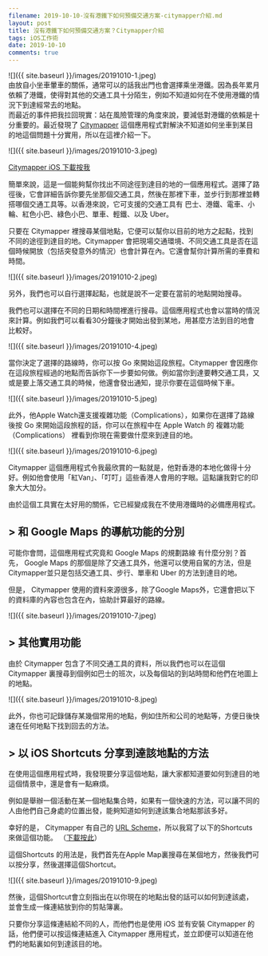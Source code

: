 ```yaml
---
filename: 2019-10-10-沒有港鐵下如何預備交通方案-citymapper介紹.md
layout: post
title: 沒有港鐵下如何預備交通方案？Citymapper介紹
tags: iOS工作術
date: 2019-10-10
comments: true
---
```


![]({{ site.baseurl }}/images/20191010-1.jpeg)  
由放自小坐車暈車的關係，通常可以的話我出門也會選擇乘坐港鐵。因為長年累月依賴了港鐵，使得對其他的交通工具十分陌生，例如不知道如何在不使用港鐵的情況下到達經常去的地點。  
而最近的事件把我拉回現實：站在風險管理的角度來說，要減低對港鐵的依賴是十分重要的。最近發現了 [Citymapper](https://citymapper.com/hong-kong) 這個應用程式對解決不知道如何坐車到某目的地這個問題十分實用，所以在這裡介紹一下。

![]({{ site.baseurl }}/images/20191010-3.jpeg)

[Citymapper iOS 下載按我](https://apps.apple.com/hk/app/citymapper-transit-navigation/id469463298?l=en)

簡單來說，這是一個能夠幫你找出不同途徑到達目的地的一個應用程式。選擇了路徑後，它會詳細告訴你要先坐那個交通工具，然後在那裡下車，並步行到那裡並轉搭哪個交通工具等。以香港來說，它可支援的交通工具有 巴士、港鐵、電車、小輪、紅色小巴、綠色小巴、單車、輕鐵、以及 Uber。

只要在 Citymapper 裡搜尋某個地點，它便可以幫你以目前的地方之起點，找到不同的途徑到達目的地。Citymapper 會把現場交通環境、不同交通工具是否在這個時候開放（包括突發意外的情況）也會計算在內。它還會幫你計算所需的車費和時間。

![]({{ site.baseurl }}/images/20191010-2.jpeg)

另外，我們也可以自行選擇起點，也就是說不一定要在當前的地點開始搜尋。

我們也可以選擇在不同的日期和時間裡進行搜尋。這個應用程式也會以當時的情況來計算。例如我們可以看看30分鐘後才開始出發到某地，用甚麼方法到目的地會比較好。

![]({{ site.baseurl }}/images/20191010-4.jpeg)

當你決定了選擇的路線時，你可以按 Go 來開始這段旅程。Citymapper 會因應你在這段旅程經過的地點而告訴你下一步要如何做。例如當你到達要轉交通工具，又或是要上落交通工具的時候，他還會發出通知，提示你要在這個時候下車。

![]({{ site.baseurl }}/images/20191010-5.jpeg)

此外，他Apple Watch還支援複雜功能（Complications），如果你在選擇了路線後按 Go 來開始這段旅程的話，你可以在旅程中在 Apple Watch 的 複雜功能 （Complications） 裡看到你現在需要做什麼來到達目的地。

![]({{ site.baseurl }}/images/20191010-6.jpeg)

Citymapper 這個應用程式令我最欣賞的一點就是，他對香港的本地化做得十分好。例如他會使用「紅Van」、「叮叮」這些香港人會用的字眼。這點讓我對它的印象大大加分。

由於這個工具實在太好用的關係，它已經變成我在不使用港鐵時的必備應用程式。

## > 和 Google Maps 的導航功能的分別

可能你會問，這個應用程式究竟和 Google Maps 的規劃路線 有什麼分別？首先， Google Maps 的那個是除了交通工具外，他還可以使用自駕的方法，但是Citymapper並只是包括交通工具、步行、單車和 Uber 的方法到達目的地。

但是， Citymapper 使用的資料來源很多，除了Google Maps外，它還會把以下的資料庫的內容也包含在內，協助計算最好的路線。

![]({{ site.baseurl }}/images/20191010-7.jpeg)

## > 其他實用功能

由於 Citymapper 包含了不同交通工具的資料，所以我們也可以在這個 Citymapper 裏搜尋到個例如巴士的班次，以及每個站的到站時間和他們在地圖上的地點。

![]({{ site.baseurl }}/images/20191010-8.jpeg)

此外，你也可記錄儲存某幾個常用的地點，例如住所和公司的地點等，方便日後快速在任何地點下找到回去的方法。

## > 以 iOS Shortcuts 分享到達該地點的方法

在使用這個應用程式時，我發現要分享這個地點，讓大家都知道要如何到達目的地這個情景中，還是會有一點麻煩。

例如是舉辦一個活動在某一個地點集合時，如果有一個快速的方法，可以讓不同的人由他們自己身處的位置出發，能夠知道如何到達該集合地點那該多好。

幸好的是， Citymapper 有自己的 [URL Scheme](https://citymapper.com/tools/1053/launch-citymapper-for-directions)，所以我寫了以下的Shortcuts 來做這個功能。 （[下載按此](https://www.icloud.com/shortcuts/d747bf27dfe94a24b83c2661b0d1e87c)）

這個Shortcuts 的用法是，我們首先在Apple Map裏搜尋在某個地方，然後我們可以按分享，然後選擇這個Shortcut。

![]({{ site.baseurl }}/images/20191010-9.jpeg)

然後，這個Shortcut會立刻指出在以你現在的地點出發的話可以如何到達該處，並會生成一條連結放到你的剪貼簿裏。

只要你分享這條連結給不同的人，而他們也是使用 iOS 並有安裝 Citymapper 的話，他們便可以按這條連結進入 Citymapper 應用程式，並立即便可以知道在他們的地點裏如何到達該目的地。
